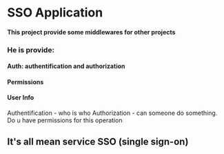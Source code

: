 # SSO Application
#### This project provide some middlewares for other projects

### He is provide:
#### Auth: authentification and authorization
#### Permissions
#### User Info

Authentification - who is who
Authorization - can someone do something. Do u have permissions for this operation

## It's all mean service SSO (single sign-on)